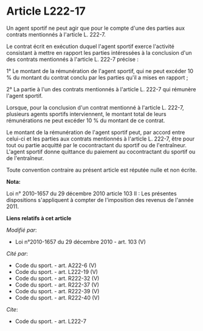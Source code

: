 # Article L222-17

Un agent sportif ne peut agir que pour le compte d'une des parties aux contrats mentionnés à l'article L. 222-7. 

Le contrat écrit en exécution duquel l'agent sportif exerce l'activité consistant à mettre en rapport les parties intéressées
à la conclusion d'un des contrats mentionnés à l'article L. 222-7 précise : 

1° Le montant de la rémunération de l'agent sportif, qui ne peut excéder 10 % du montant du contrat conclu par les parties
qu'il a mises en rapport ; 

2° La partie à l'un des contrats mentionnés à l'article L. 222-7 qui rémunère l'agent sportif. 

Lorsque, pour la conclusion d'un contrat mentionné à l'article L. 222-7, plusieurs agents sportifs interviennent, le montant
total de leurs rémunérations ne peut excéder 10 % du montant de ce contrat. 

Le montant de la rémunération de l'agent sportif peut, par accord entre celui-ci et les parties aux contrats mentionnés à
l'article L. 222-7, être pour tout ou partie acquitté par le cocontractant du sportif ou de l'entraîneur. L'agent sportif
donne quittance du paiement au cocontractant du sportif ou de l'entraîneur. 

Toute convention contraire au présent article est réputée nulle et non écrite.

**Nota:**

Loi n° 2010-1657 du 29 décembre 2010 article 103 II : Les présentes dispositions s'appliquent à compter de l'imposition des
revenus de l'année 2011.

**Liens relatifs à cet article**

_Modifié par_:

  - Loi n°2010-1657 du 29 décembre 2010 - art. 103 (V)

_Cité par_:

  - Code du sport. - art. A222-6 (V)
  - Code du sport. - art. L222-19 (V)
  - Code du sport. - art. R222-32 (V)
  - Code du sport. - art. R222-37 (V)
  - Code du sport. - art. R222-39 (V)
  - Code du sport. - art. R222-40 (V)

_Cite_:

  - Code du sport. - art. L222-7
